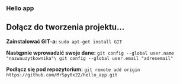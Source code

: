 ### Hello app

## Dołącz do tworzenia projektu...

__Zainstalować GIT-a:__
`sudo apt-get install GIT`

__Następnie wprowadzić swoje dane:__
`git config --global user.name "nazwauzytkownika"\
git config --global user.email "adresemail"`

__Podłącz się pod repozytorium:__
`git remote add origin https://github.com/MrSpy0x22/hello_app.git`
